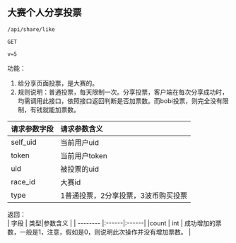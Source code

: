 
## 大赛个人分享投票



~~~
/api/share/like
~~~
~~~
GET
~~~
~~~
v=5
~~~



功能：  

1. 给分享页面投票，是大赛的。  
1. 规则说明：普通投票，每天限制一次。分享投票，客户端在每次分享成功时，均需调用此接口，依照接口返回判断是否加票数。而bobi投票，则完全没有限制，有钱就能加票数。


| 请求参数字段        | 请求参数含义  |
| -------- |:------|
|self_uid       |  当前用户uid|
|token       |  当前用户token|
|uid       |  被投票的uid|
|race_id       |  大赛id|
|type       |  1普通投票，2分享投票，3波币购买投票|



返回：      
| 字段        | 类型|参数含义  |
| -------- |:------|:------|
|count   |  int   | 成功增加的票数，一般是1，注意，假如是0，则说明此次操作并没有增加票数。 |


